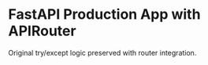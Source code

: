 # FastAPI Production App with APIRouter

Original try/except logic preserved with router integration.